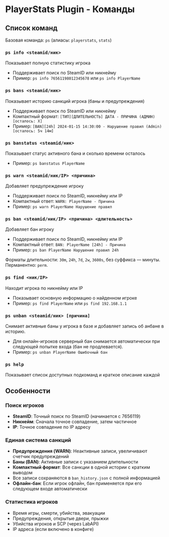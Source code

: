 # PlayerStats Plugin - Команды

## Список команд

Базовая команда: `ps` (алиасы: `playerstats`, `stats`)

### `ps info <steamid/ник>`
Показывает полную статистику игрока
- Поддерживает поиск по SteamID или никнейму
- Пример: `ps info 76561198012345678` или `ps info PlayerName`

### `ps bans <steamid/ник>`
Показывает историю санкций игрока (баны и предупреждения)
- Поддерживает поиск по SteamID или никнейму
- Компактный формат: `[ТИП][ДЛИТЕЛЬНОСТЬ] ДАТА - ПРИЧИНА (АДМИН) [осталось: X]`
- Пример: `[BAN][24h] 2024-01-15 14:30:00 - Нарушение правил (Admin) [осталось: 5ч 14м]`

### `ps banstatus <steamid/ник>`
Показывает статус активного бана и сколько времени осталось
- Пример: `ps banstatus PlayerName`

### `ps warn <steamid/ник/IP> <причина>`
Добавляет предупреждение игроку
- Поддерживает поиск по SteamID, никнейму или IP
- Компактный ответ: `WARN: PlayerName - Причина`
- Пример: `ps warn PlayerName Нарушение правил`

### `ps ban <steamid/ник/IP> <причина> <длительность>`
Добавляет бан игроку
- Поддерживает поиск по SteamID, никнейму или IP
- Компактный ответ: `BAN: PlayerName [24h] - Причина`
- Пример: `ps ban PlayerName Нарушение правил 24h`

Форматы длительности: `30m`, `24h`, `7d`, `2w`, `3600s`, без суффикса — минуты. Перманентно: `perm`.

### `ps find <ник/IP>`
Находит игрока по никнейму или IP
- Показывает основную информацию о найденном игроке
- Пример: `ps find PlayerName` или `ps find 192.168.1.1`

### `ps unban <steamid/ник> [причина]`
Снимает активные баны у игрока в базе и добавляет запись об анбане в историю.
 - Для онлайн-игроков серверный бан снимается автоматически при следующей попытке входа (бан не продлевается).
 - Пример: `ps unban PlayerName Ошибочный бан`

### `ps help`
Показывает список доступных подкоманд и краткое описание каждой

## Особенности

### Поиск игроков
- **SteamID**: Точный поиск по SteamID (начинается с 7656119)
- **Никнейм**: Сначала точное совпадение, затем частичное
- **IP**: Точное совпадение по IP адресу

### Единая система санкций
- **Предупреждения (WARN)**: Неактивные записи, увеличивают счетчик предупреждений
- **Баны (BAN)**: Активные записи с указанием длительности
- **Компактный формат**: Все санкции в одной истории с кратким выводом
- Все записи сохраняются в `ban_history.json` с полной информацией
 - **Офлайн-бан**: Если игрок офлайн, бан применяется при его следующем входе автоматически

### Статистика игроков
- Время игры, смерти, убийства, эвакуации
- Предупреждения, открытые двери, прыжки
- Убийства игроков и SCP (через LabAPI)
- IP адреса (если включено в конфиге)
